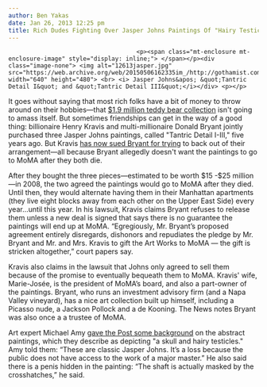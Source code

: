 ```yaml
---
author: Ben Yakas
date: Jan 26, 2013 12:25 pm
title: Rich Dudes Fighting Over Jasper Johns Paintings Of "Hairy Testicles"
---
```


	
										<p><span class="mt-enclosure mt-enclosure-image" style="display: inline;"> </span></p><div class="image-none"> <img alt="12613jasper.jpg" src="https://web.archive.org/web/20150506162335im_/http://gothamist.com/attachments/byakas/12613jasper.jpg" width="640" height="480"> <br> <i> Jasper Johns&apos; &quot;Tantric Detail I&quot; and &quot;Tantric Detail III&quot;</i></div> <p></p>

<p>It goes without saying that most rich folks have a bit of money to throw around on their hobbies&#x2014;that <a href="https://web.archive.org/web/20150506162335/http://nymag.com/daily/intelligencer/2010/10/disgraced_hedge-fund_manager_f.html">$1.9 million teddy bear collection</a> isn&apos;t going to amass itself. But sometimes friendships can get in the way of a good thing: billionaire Henry Kravis and multi-millionaire Donald Bryant jointly purchased three Jasper Johns paintings, called &quot;Tantric Detail I-III,&quot; five years ago. But Kravis <a href="https://web.archive.org/web/20150506162335/http://www.nydailynews.com/new-york/deal-moma-bigs-bad-article-1.1248363?localLinksEnabled=false">has now sued Bryant for trying</a> to back out of their arrangement&#x2014;all because Bryant allegedly doesn&apos;t want the paintings to go to MoMA after they both die.</p>

<p>After they bought the three pieces&#x2014;estimated to be worth $15 -$25 million&#x2014;in 2008, the two agreed the paintings would go to MoMA after they died. Until then, they would alternate having them in their Manhattan apartments (they live eight blocks away from each other on the Upper East Side) every year...until this year. In his lawsuit, Kravis claims Bryant refuses to release them unless a new deal is signed that says there is no guarantee the paintings will end up at MoMA. &#x201C;Egregiously, Mr. Bryant&#x2019;s proposed agreement entirely disregards, dishonors and repudiates the pledge by Mr. Bryant and Mr. and Mrs. Kravis to gift the Art Works to MoMA &#x2014; the gift is stricken altogether,&#x201D; court papers say.</p>

<p>Kravis also claims in the lawsuit that Johns only agreed to sell them because of the promise to eventually bequeath them to MoMA. Kravis&apos; wife, Marie-Jos&#xE9;e, is the president of MoMA&#x2019;s board, and also a part-owner of the paintings. Bryant, who runs an investment advisory firm (and a Napa Valley vineyard), has a nice art collection built up himself, including a Picasso nude, a Jackson Pollock and a de Kooning. The News notes Bryant was also once a a trustee of MoMA.</p>

<p>Art expert Michael Amy <a href="https://web.archive.org/web/20150506162335/http://www.nypost.com/p/news/local/manhattan/great_balls_of_ire_VJMw6utrEdoyGpQQ6VxafK">gave the Post some background</a> on the abstract paintings, which they describe as depicting &quot;a skull and hairy testicles.&quot; Amy told them: &#x201C;These are classic Jasper Johns. It&#x2019;s a loss because the public does not have access to the work of a major master.&#x201D; He also said there is a penis hidden in the painting: &#x201C;The shaft is actually masked by the crosshatches,&#x201D; he said.</p>					
										
									
				